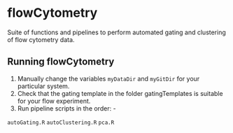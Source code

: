 # flowCytometry

Suite of functions and pipelines to perform automated gating and clustering of flow cytometry data.

## Running flowCytometry

1. Manually change the variables ```myDataDir``` and ```myGitDir``` for your particular system.
2. Check that the gating template in the folder gatingTemplates is suitable for your flow experiment.
3. Run pipeline scripts in the order: -

```autoGating.R```
```autoClustering.R```
```pca.R```